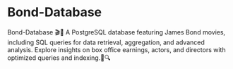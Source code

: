 # Bond-Database
Bond-Database 🎬💼  A PostgreSQL database featuring James Bond movies, including SQL queries for data retrieval, aggregation, and advanced analysis. Explore insights on box office earnings, actors, and directors with optimized queries and indexing.🚀🔍
